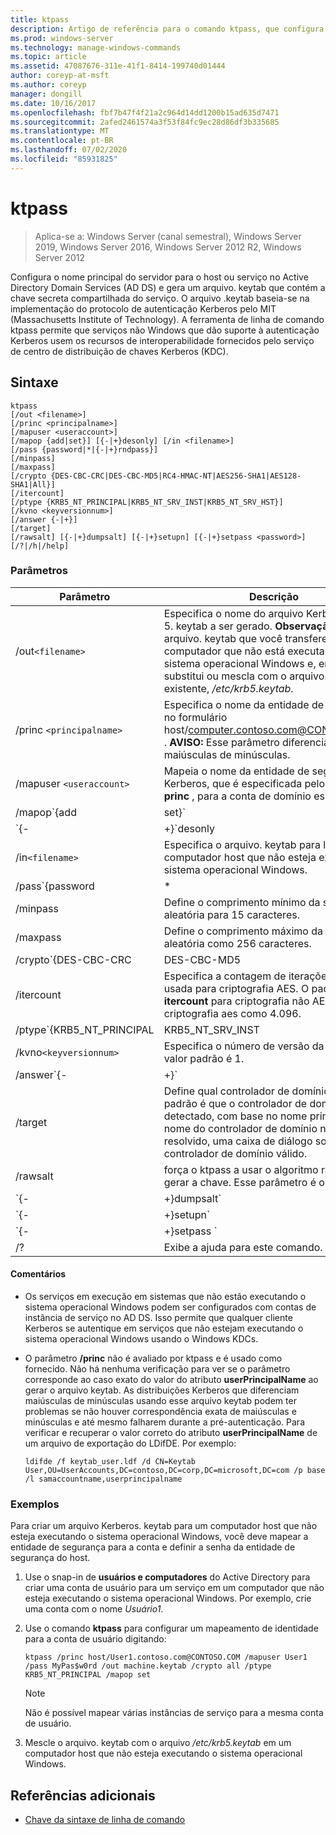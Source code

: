 ```yaml
---
title: ktpass
description: Artigo de referência para o comando ktpass, que configura o nome principal do servidor para o host ou serviço no AD DS e gera um arquivo. keytab que contém a chave secreta compartilhada do serviço.
ms.prod: windows-server
ms.technology: manage-windows-commands
ms.topic: article
ms.assetid: 47087676-311e-41f1-8414-199740d01444
author: coreyp-at-msft
ms.author: coreyp
manager: dongill
ms.date: 10/16/2017
ms.openlocfilehash: fbf7b47f4f21a2c964d14dd1200b15ad635d7471
ms.sourcegitcommit: 2afed2461574a3f53f84fc9ec28d86df3b335685
ms.translationtype: MT
ms.contentlocale: pt-BR
ms.lasthandoff: 07/02/2020
ms.locfileid: "85931825"
---
```

# <a name="ktpass"></a>ktpass

> Aplica-se a: Windows Server (canal semestral), Windows Server 2019, Windows Server 2016, Windows Server 2012 R2, Windows Server 2012

Configura o nome principal do servidor para o host ou serviço no Active Directory Domain Services (AD DS) e gera um arquivo. keytab que contém a chave secreta compartilhada do serviço. O arquivo .keytab baseia-se na implementação do protocolo de autenticação Kerberos pelo MIT (Massachusetts Institute of Technology). A ferramenta de linha de comando ktpass permite que serviços não Windows que dão suporte à autenticação Kerberos usem os recursos de interoperabilidade fornecidos pelo serviço de centro de distribuição de chaves Kerberos (KDC).

## <a name="syntax"></a>Sintaxe

```
ktpass
[/out <filename>]
[/princ <principalname>]
[/mapuser <useraccount>]
[/mapop {add|set}] [{-|+}desonly] [/in <filename>]
[/pass {password|*|{-|+}rndpass}]
[/minpass]
[/maxpass]
[/crypto {DES-CBC-CRC|DES-CBC-MD5|RC4-HMAC-NT|AES256-SHA1|AES128-SHA1|All}]
[/itercount]
[/ptype {KRB5_NT_PRINCIPAL|KRB5_NT_SRV_INST|KRB5_NT_SRV_HST}]
[/kvno <keyversionnum>]
[/answer {-|+}]
[/target]
[/rawsalt] [{-|+}dumpsalt] [{-|+}setupn] [{-|+}setpass <password>]  [/?|/h|/help]
```

### <a name="parameters"></a>Parâmetros

| Parâmetro | Descrição |
| --------- | ------------|
| /out`<filename>` | Especifica o nome do arquivo Kerberos versão 5. keytab a ser gerado. **Observação:** Esse é o arquivo. keytab que você transfere para um computador que não está executando o sistema operacional Windows e, em seguida, substitui ou mescla com o arquivo. keytab existente, */etc/krb5.keytab*. |
| /princ `<principalname>` | Especifica o nome da entidade de segurança no formulário host/computer.contoso.com@CONTOSO.COM . **AVISO:** Esse parâmetro diferencia maiúsculas de minúsculas. |
| /mapuser `<useraccount>` | Mapeia o nome da entidade de segurança Kerberos, que é especificada pelo parâmetro **princ** , para a conta de domínio especificada. |
| /mapop`{add|set}` | Especifica como o atributo de mapeamento é definido.<ul><li>**Adicionar** – adiciona o valor do nome de usuário local especificado. Este é o padrão.</li><li>**Set** – define o valor da criptografia somente des (padrão de criptografia de dados) para o nome de usuário local especificado.</li></ul> |
| `{-|+}`desonly | A criptografia somente DES é definida por padrão.<ul><li>**+** Define uma conta para criptografia somente DES.</li><li>**-** Libera a restrição em uma conta para criptografia somente DES. **Importante:** O Windows não dá suporte a DES por padrão.</li></ul> |
| /in`<filename>` | Especifica o arquivo. keytab para ler de um computador host que não esteja executando o sistema operacional Windows. |
| /pass`{password|*|{-|+}rndpass}` | Especifica uma senha para o nome de usuário principal que é especificado pelo parâmetro **princ** . Use `*` para solicitar uma senha. |
| /minpass | Define o comprimento mínimo da senha aleatória para 15 caracteres. |
| /maxpass | Define o comprimento máximo da senha aleatória como 256 caracteres. |
| /crypto`{DES-CBC-CRC|DES-CBC-MD5|RC4-HMAC-NT|AES256-SHA1|AES128-SHA1|All}` | Especifica as chaves que são geradas no arquivo keytab:<ul><li>**Des-CBC-CRC** -usado para compatibilidade.</li><li>**Des-CBC-MD5** -segue mais de acordo com a implementação de MIT e é usada para compatibilidade.</li><li>**RC4-HMAC-NT** -emprega a criptografia de 128 bits.</li><li>**Aes256-SHA1** -emprega a criptografia aes256-CTS-HMAC-SHA1-96.</li><li>   **Aes128-SHA1** -emprega a criptografia aes128-CTS-HMAC-SHA1-96.</li><li>**Todos** -Estados que todos os tipos de criptografia com suporte podem ser usados.</li></ul><p>**Observação:** Como as configurações padrão se baseiam em versões mais antigas do MIT, você sempre deve usar o `/crypto` parâmetro. |
| /itercount | Especifica a contagem de iterações que é usada para criptografia AES. O padrão ignora **itercount** para criptografia não AES e define a criptografia aes como 4.096. |
| /ptype`{KRB5_NT_PRINCIPAL|KRB5_NT_SRV_INST|KRB5_NT_SRV_HST}` | Especifica o tipo de entidade de segurança.<ul><li>**KRB5_NT_PRINCIPAL** -o tipo de entidade de segurança geral (recomendado).</li><li>**KRB5_NT_SRV_INST** -a instância do serviço de usuário</li><li>  **KRB5_NT_SRV_HST** -a instância do serviço de host</li></ul> |
| /kvno`<keyversionnum>` | Especifica o número de versão da chave. O valor padrão é 1. |
| /answer`{-|+}` | Define o modo de resposta de segundo plano:<ul><li>**-** Respostas redefinem prompts de **senha automaticamente sem.**</li><li>**+** Respostas redefinem prompts de senha automaticamente com **Sim**.</li></ul> |
| /target | Define qual controlador de domínio usar. O padrão é que o controlador de domínio seja detectado, com base no nome principal. Se o nome do controlador de domínio não for resolvido, uma caixa de diálogo solicitará um controlador de domínio válido. |
| /rawsalt | força o ktpass a usar o algoritmo rawsalt ao gerar a chave. Esse parâmetro é opcional. |
| `{-|+}dumpsalt` | A saída desse parâmetro mostra o algoritmo parâmetro de Salt do MIT que está sendo usado para gerar a chave. |
| `{-|+}setupn` | Define o UPN (nome principal do usuário), além do SPN (nome da entidade de serviço). O padrão é definir ambos no arquivo. keytab. |
| `{-|+}setpass <password>` | Define a senha do usuário quando fornecida. Se rndpass for usado, uma senha aleatória será gerada em vez disso. |
| /? | Exibe a ajuda para este comando. |

#### <a name="remarks"></a>Comentários

- Os serviços em execução em sistemas que não estão executando o sistema operacional Windows podem ser configurados com contas de instância de serviço no AD DS. Isso permite que qualquer cliente Kerberos se autentique em serviços que não estejam executando o sistema operacional Windows usando o Windows KDCs.

- O parâmetro **/princ** não é avaliado por ktpass e é usado como fornecido. Não há nenhuma verificação para ver se o parâmetro corresponde ao caso exato do valor do atributo **userPrincipalName** ao gerar o arquivo keytab. As distribuições Kerberos que diferenciam maiúsculas de minúsculas usando esse arquivo keytab podem ter problemas se não houver correspondência exata de maiúsculas e minúsculas e até mesmo falharem durante a pré-autenticação. Para verificar e recuperar o valor correto do atributo **userPrincipalName** de um arquivo de exportação do LDifDE. Por exemplo:

    ```
    ldifde /f keytab_user.ldf /d CN=Keytab User,OU=UserAccounts,DC=contoso,DC=corp,DC=microsoft,DC=com /p base /l samaccountname,userprincipalname
    ````

### <a name="examples"></a>Exemplos

Para criar um arquivo Kerberos. keytab para um computador host que não esteja executando o sistema operacional Windows, você deve mapear a entidade de segurança para a conta e definir a senha da entidade de segurança do host.

1. Use o snap-in de **usuários e computadores** do Active Directory para criar uma conta de usuário para um serviço em um computador que não esteja executando o sistema operacional Windows. Por exemplo, crie uma conta com o nome *Usuário1*.

2. Use o comando **ktpass** para configurar um mapeamento de identidade para a conta de usuário digitando:

    ```
    ktpass /princ host/User1.contoso.com@CONTOSO.COM /mapuser User1 /pass MyPas$w0rd /out machine.keytab /crypto all /ptype KRB5_NT_PRINCIPAL /mapop set
    ```

    > [!NOTE]
    > Não é possível mapear várias instâncias de serviço para a mesma conta de usuário.

3. Mescle o arquivo. keytab com o arquivo */etc/krb5.keytab* em um computador host que não esteja executando o sistema operacional Windows.

## <a name="additional-references"></a>Referências adicionais

- [Chave da sintaxe de linha de comando](command-line-syntax-key.md)

